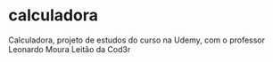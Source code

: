 # calculadora
Calculadora, projeto de estudos do curso na Udemy, com o professor Leonardo Moura Leitão da Cod3r
